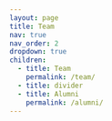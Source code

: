 ```yaml
---
layout: page
title: Team
nav: true
nav_order: 2
dropdown: true
children:
  - title: Team
    permalink: /team/
  - title: divider
  - title: Alumni
    permalink: /alumni/
---
```

